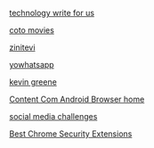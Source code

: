 <a href="https://the-tech-trend.com/write-for-us/">technology write for us</a>

<a href="https://the-tech-trend.com/entertainment/cotomovies-app-download-coto-movies-apk-for-ios-android-pc/">coto movies</a>

<a href="https://the-tech-trend.com/entertainment/zinitevi-v1-4-0-apk-download-zinitevi-free-apk-forn-android-ios-pc/">zinitevi</a>

<a href="https://the-tech-trend.com/entertainment/yowhatsapp-v14-02-0-download-apk-for-ios-android-pc-and-mac/">yowhatsapp</a>

<a href="https://the-tech-trend.com/entertainment/hall-of-famer-kevin-greene-died-at-age-58-here-is-the-cause-net-worth-age-more/">kevin greene</a>


<a href=https://the-tech-trend.com/security/what-is-content-com-android-browser-home-how-to-set-it/>Content Com Android Browser home</a>

<a href="https://the-tech-trend.com/growth-strategies/5-social-media-challenges-should-watch-in-2021/">social media challenges</a>

<a href="https://the-tech-trend.com/security/15-best-google-chrome-security-extensions-you-should-use/">Best Chrome Security Extensions</a>
